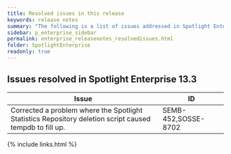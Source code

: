 ```yaml
---
title: Resolved issues in this release
keywords: release notes
summary: "The following is a list of issues addressed in Spotlight Enterprise 13.3"
sidebar: p_enterprise_sidebar
permalink: enterprise_releasenotes_resolvedissues.html
folder: SpotlightEnterprise
readonly: true
---
```




## Issues resolved in Spotlight Enterprise 13.3

Issue | ID
------|---
Corrected a problem where the Spotlight Statistics Repository deletion script caused tempdb to fill up. | SEMB-452,SOSSE-8702

{% include links.html %}
